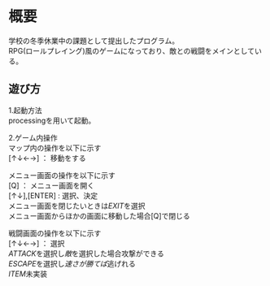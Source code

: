 # 概要  
 学校の冬季休業中の課題として提出したプログラム。  
 RPG(ロールプレイング)風のゲームになっており、敵との戦闘をメインとしている。  
## 遊び方  
1.起動方法  
processingを用いて起動。

2.ゲーム内操作  
マップ内の操作を以下に示す  
[↑↓←→] ： 移動をする  

メニュー画面の操作を以下に示す  
[Q] ： メニュー画面を開く  
[↑↓],[ENTER] : 選択、決定  
メニュー画面を閉じたいときは*EXIT*を選択  
メニュー画面からほかの画面に移動した場合[Q]で閉じる  

戦闘画面の操作を以下に示す  
[↑↓←→] ： 選択  
*ATTACK*を選択し*敵*を選択した場合攻撃ができる  
*ESCAPE*を選択し*速さが勝てば*逃げれる  
*ITEM*未実装  
